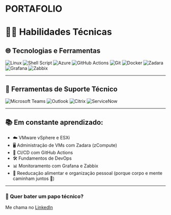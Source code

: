 # PORTAFOLIO

# 👩‍💻 Habilidades Técnicas

## 🌐 Tecnologias e Ferramentas

![Linux](https://img.shields.io/badge/Linux-333?logo=linux&logoColor=white)
![Shell Script](https://img.shields.io/badge/Shell-121011?logo=gnu-bash&logoColor=white)
![Azure](https://img.shields.io/badge/Azure-0078D4?logo=microsoft-azure&logoColor=white)
![GitHub Actions](https://img.shields.io/badge/GitHub%20Actions-2088FF?logo=github-actions&logoColor=white)
![Git](https://img.shields.io/badge/Git-F05032?logo=git&logoColor=white)
![Docker](https://img.shields.io/badge/Docker-2496ED?logo=docker&logoColor=white)
![Zadara](https://img.shields.io/badge/Zadara-00BFB3?style=flat&logo=data&logoColor=white)
![Grafana](https://img.shields.io/badge/Grafana-F46800?logo=grafana&logoColor=white)
![Zabbix](https://img.shields.io/badge/Zabbix-DC382D?logo=zabbix&logoColor=white)

---

## 🧰 Ferramentas de Suporte Técnico

![Microsoft Teams](https://img.shields.io/badge/Microsoft%20Teams-6264A7?logo=microsoft-teams&logoColor=white)
![Outlook](https://img.shields.io/badge/Outlook-0078D4?logo=microsoft-outlook&logoColor=white)
![Citrix](https://img.shields.io/badge/Citrix-000000?logo=citrix&logoColor=white)
![ServiceNow](https://img.shields.io/badge/ServiceNow-00C58E?logo=servicenow&logoColor=white)

---

## 📚 Em constante aprendizado:

- ☁️ VMware vSphere e ESXi
- 🖥️ Administração de VMs com Zadara (zCompute)
- 🚀 CI/CD com GitHub Actions
- 🛠️ Fundamentos de DevOps
- 📊 Monitoramento com Grafana e Zabbix
- 🧠 Reeducação alimentar e organização pessoal (porque corpo e mente caminham juntos 💪)

---

### 💬 Quer bater um papo técnico?
Me chama no [LinkedIn](https://www.linkedin.com/in/heidys-zuniga/)
